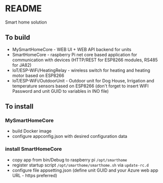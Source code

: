 # README #

Smart home solution

## To build
- MySmartHomeCore - WEB UI + WEB API backend for units
- SmartHomeCore - raspberry Pi net core based application for communication with devices (HTTP/REST for ESP8266 modules, RS485 for JA82)
- IoT/ESP-WiFi/HeatingRelay - wireless switch for heating and heating motor based on ESP8266
- IoT/ESP-WiFi/OutdoorUnit - Outdoor unit for Dog House, Irrigation and temperature sensors based on ESP8266 (don't forget to insert WIFI Password and unit GUID to variables in INO file)

## To install

### MySmartHomeCore
- build Docker image
- configure appconfig.json with desired configuration data

### install SmartHomeCore
- copy app from bin/Debug to raspberry pi `/opt/smarthome`
- register startup script `/opt/smarthome/smarthome.sh` via `update-rc.d`
- configure file appsetting.json (define unit GUID and your Azure web app URL - https preferred)


